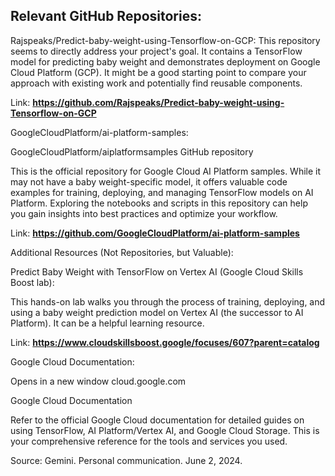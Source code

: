 ## Relevant GitHub Repositories:

Rajspeaks/Predict-baby-weight-using-Tensorflow-on-GCP:
This repository seems to directly address your project's goal. It contains a TensorFlow model for predicting baby weight and demonstrates deployment on Google Cloud Platform (GCP).
It might be a good starting point to compare your approach with existing work and potentially find reusable components.

Link: **https://github.com/Rajspeaks/Predict-baby-weight-using-Tensorflow-on-GCP**

GoogleCloudPlatform/ai-platform-samples:

GoogleCloudPlatform/aiplatformsamples GitHub repository

This is the official repository for Google Cloud AI Platform samples. While it may not have a baby weight-specific model, it offers valuable code examples for training, deploying, and managing TensorFlow models on AI Platform.
Exploring the notebooks and scripts in this repository can help you gain insights into best practices and optimize your workflow.

Link: **https://github.com/GoogleCloudPlatform/ai-platform-samples**

Additional Resources (Not Repositories, but Valuable):

Predict Baby Weight with TensorFlow on Vertex AI (Google Cloud Skills Boost lab):

This hands-on lab walks you through the process of training, deploying, and using a baby weight prediction model on Vertex AI (the successor to AI Platform). It can be a helpful learning resource.

Link: **https://www.cloudskillsboost.google/focuses/607?parent=catalog**

Google Cloud Documentation:

Opens in a new window
cloud.google.com

Google Cloud Documentation

Refer to the official Google Cloud documentation for detailed guides on using TensorFlow, AI Platform/Vertex AI, and Google Cloud Storage. This is your comprehensive reference for the tools and services you used.

Source: Gemini. Personal communication. June 2, 2024.
